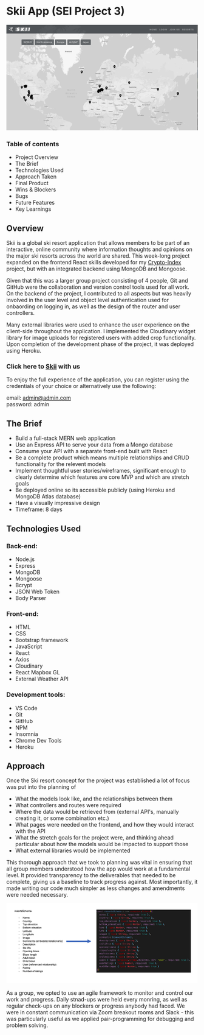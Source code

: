 # Skii App (SEI Project 3)

![Ski Resorts](./resources/screenshots/landing_page.png)

### Table of contents

- Project Overview
- The Brief
- Technologies Used
- Approach Taken
- Final Product
- Wins & Blockers
- Bugs
- Future Features
- Key Learnings

## Overview

Skii is a global ski resort application that allows members to be part of an interactive, online community where information thoughts and opinions on the major ski resorts across the world are shared. This week-long project expanded on the frontend React skills developed for my [Crypto-Index](https://github.com/DanielTockan/Crypto-Index) project, but with an integrated backend using MongoDB and Mongoose. 

Given that this was a larger group project consisting of 4 people, Git and GitHub were the collaboration and version control tools used for all work. On the backend of the project, I contributed to all aspects but was heavily involved in the user level and object level authentication used for onbaording on logging in, as well as the design of the router and user controllers.

Many external libraries were used to enhance the user experience on the client-side throughout the application. I implemented the Cloudinary widget library for image uploads for registered users with added crop functionality. Upon completion of the development phase of the project, it was deployed using Heroku.

### Click here to [Skii](https://lets-skii.herokuapp.com/) with us

To enjoy the full experience of the application, you can register using the credentials of your choice or alternatively use the following:

email: admin@admin.com <br>
password: admin

## The Brief

- Build a full-stack MERN web application
- Use an Express API to serve your data from a Mongo database
- Consume your API with a separate front-end built with React
- Be a complete product which means multiple relationships and CRUD functionality for the relevent models
- Implement thoughtful user stories/wireframes, significant enough to clearly determine which features are core MVP and which are stretch goals
- Be deployed online so its accessible publicly (using Heroku and MongoDB Atlas database)
- Have a visually impressive design
- Timeframe: 8 days

<!-- - Use a framework for responsiveness.
- Stick with KISS (Keep It Simple Stupid) and DRY (Don't Repeat Yourself) principles.
- Use best practices for writing code, such as semantic markup. -->

## Technologies Used

### Back-end:

- Node.js
- Express
- MongoDB
- Mongoose
- Bcrypt
- JSON Web Token
- Body Parser

### Front-end:

- HTML
- CSS
- Bootstrap framework
- JavaScript
- React
- Axios
- Cloudinary
- React Mapbox GL
- External Weather API

### Development tools:

- VS Code
- Git
- GitHub
- NPM
- Insomnia
- Chrome Dev Tools
- Heroku


## Approach

Once the Ski resort concept for the project was established a lot of focus was put into the planning of
- What the models look like, and the relationships between them
- What controllers and routes were required
- Where the data would be retrieved from (external API's, manually creating it, or some combination etc.)
- What pages were needed on the frontend, and how they would interact with the API
- What the stretch goals for the project were, and thinking ahead particular about how the models would be impacted to support those
- What external libraries would be implemented

This thorough approach that we took to planning was vital in ensuring that all group members understood how the app would work at a fundamental level. It provided transparency to the deliverables that needed to be complete, giving us a baseline to track progress against. Most importantly, it made writing our code much simpler as less changes and amendments were needed necessary.

![Plan](./resources/screenshots/plan_to_production.png)

As a group, we opted to use an agile framework to monitor and control our work and progress. Daily stnad-ups were held every monring, as well as regular check-ups on any blockers or progress anybody had faced. We were in constant communication via Zoom breakout rooms and Slack - this was particularly useful as we applied pair-programming for debugging and problem solving.